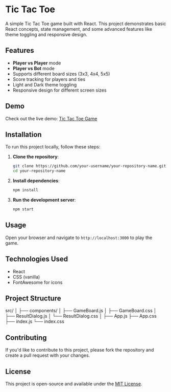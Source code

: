 # Tic Tac Toe

A simple Tic Tac Toe game built with React. This project demonstrates basic React concepts, state management, and some advanced features like theme toggling and responsive design.

## Features

- **Player vs Player** mode
- **Player vs Bot** mode
- Supports different board sizes (3x3, 4x4, 5x5)
- Score tracking for players and ties
- Light and Dark theme toggling
- Responsive design for different screen sizes

## Demo

Check out the live demo: [Tic Tac Toe Game](https://your-username.github.io/your-repository-name)

## Installation

To run this project locally, follow these steps:

1. **Clone the repository**:
    ```bash
    git clone https://github.com/your-username/your-repository-name.git
    cd your-repository-name
    ```

2. **Install dependencies**:
    ```bash
    npm install
    ```

3. **Run the development server**:
    ```bash
    npm start
    ```

## Usage

Open your browser and navigate to `http://localhost:3000` to play the game.

## Technologies Used

- React
- CSS (vanilla)
- FontAwesome for icons

## Project Structure
src/
│
├── components/
│ ├── GameBoard.js
│ ├── GameBoard.css
│ ├── ResultDialog.js
│ └── ResultDialog.css
│
├── App.js
├── App.css
├── index.js
└── index.css


## Contributing

If you'd like to contribute to this project, please fork the repository and create a pull request with your changes.

## License

This project is open-source and available under the [MIT License](LICENSE).
